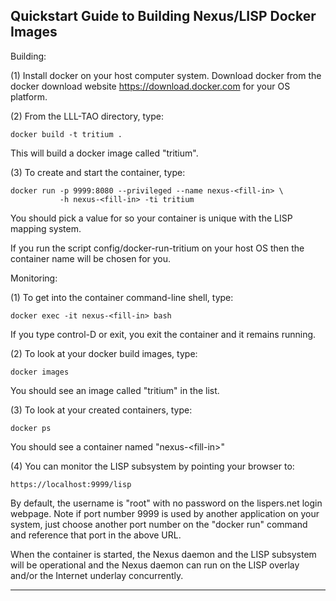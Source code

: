 
Quickstart Guide to Building Nexus/LISP Docker Images
-----------------------------------------------------

Building:
        
(1) Install docker on your host computer system. Download docker from the
    docker download website https://download.docker.com for your OS platform.

(2) From the LLL-TAO directory, type:

    docker build -t tritium .

This will build a docker image called "tritium".

(3) To create and start the container, type:

    docker run -p 9999:8080 --privileged --name nexus-<fill-in> \
               -h nexus-<fill-in> -ti tritium

You should pick a value for <fill-in> so your container is unique with the
LISP mapping system.

If you run the script config/docker-run-tritium on your host OS then the
container name will be chosen for you.

Monitoring:

(1) To get into the container command-line shell, type:

    docker exec -it nexus-<fill-in> bash

If you type control-D or exit, you exit the container and it remains running.

(2) To look at your docker build images, type:

    docker images

You should see an image called "tritium" in the list.

(3) To look at your created containers, type:

    docker ps

You should see a container named "nexus-&lt;fill-in&gt;"

(4) You can monitor the LISP subsystem by pointing your browser to:

    https://localhost:9999/lisp

By default, the username is "root" with no password on the lispers.net login
webpage. Note if port number 9999 is used by another application on your
system, just choose another port number on the "docker run" command and
reference that port in the above URL.

When the container is started, the Nexus daemon and the LISP subsystem will
be operational and the Nexus daemon can run on the LISP overlay and/or the
Internet underlay concurrently.

-------------------------------------------------------------------------------





